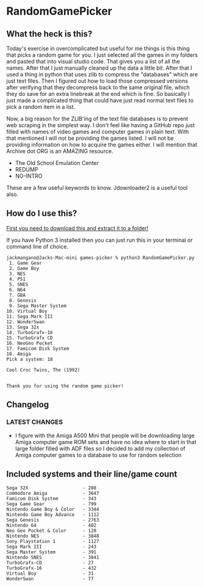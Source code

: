 # RandomGamePicker

## What the heck is this?

Today's exercise in overcomplicated but useful for me things is this thing that picks a random game for you. I just selected all the games in my folders and pasted that into visual studio code. That gives you a list of all the names. After that I just manually cleaned up the data a little bit. After that I used a thing in python that uses zlib to compress the "databases" which are just text files. Then I figured out how to load those compressed versions after verifying that they decompress back to the same original file, which they do save for an extra linebreak at the end which is fine. So basically I just made a complicated thing that could have just read normal text files to pick a random item in a list.

Now, a big reason for the ZLIB'ing of the text file databases is to prevent web scraping in the simplest way. I don't feel like having a GitHub repo just filled with names of video games and computer games in plain text. With that mentioned I will not be providing the games listed. I will not be providing information on how to acquire the games either. I will mention that Archive dot ORG is an AMAZING resource.

* The Old School Emulation Center
* REDUMP
* NO-INTRO

These are a few useful keywords to know. Jdownloader2 is a useful tool also.

## How do I use this?

[First you need to download this and extract it to a folder!](https://github.com/navjack/RandomGamePicker/releases/tag/AmigaAdded)

If you have Python 3 installed then you can just run this in your terminal or command line of choice.

```
jackmangano@Jacks-Mac-mini games-picker % python3 RandomGamePicker.py
 1. Game Gear
 2. Game Boy
 3. NES
 4. PS1
 5. SNES
 6. N64
 7. GBA
 8. Genesis
 9. Sega Master System
10. Virtual Boy
11. Sega Mark III
12. WonderSwan
13. Sega 32x
14. TurboGrafx-16
15. TurboGrafx CD
16. NeoGeo Pocket
17. Famicom Disk System
18. Amiga
Pick a system: 18

Cool Croc Twins, The (1992)


Thank you for using the random game picker!
```

## Changelog

### LATEST CHANGES

* I figure with the Amiga A500 Mini that people will be downloading large Amiga computer game ROM sets and have no idea where to start in that large folder filled with ADF files so I decided to add my collection of Amiga computer games to a database to use for random selection

## Included systems and their line/game count

```
Sega 32X                    - 208
Commodore Amiga             - 3647
Famicom Disk System         - 343
Sega Game Gear              - 799
Nintendo Game Boy & Color   - 3344
Nintendo Game Boy Advance   - 1112
Sega Genesis                - 2763
Nintendo 64                 - 402
Neo Geo Pocket & Color      - 128
Nintendo NES                - 3848
Sony Playstation 1          - 1127
Sega Mark III               - 243
Sega Master System          - 391
Nintendo SNES               - 3841
TurboGrafx-CD               - 27
TurboGrafx-16               - 432
Virtual Boy                 - 31
WonderSwan                  - 77
```
